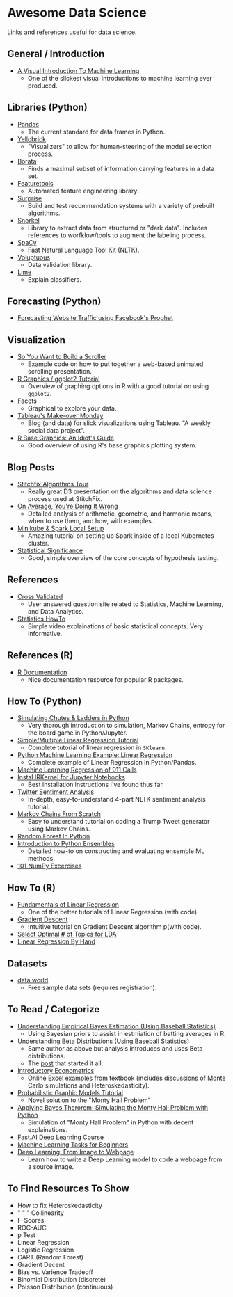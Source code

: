 # Awesome Data Science
Links and references useful for data science.

## General / Introduction
   * [A Visual Introduction To Machine Learning](http://www.r2d3.us/visual-intro-to-machine-learning-part-1/)
      * One of the slickest visual introductions to machine learning ever produced.

## Libraries (Python)
   * [Pandas](https://pandas.pydata.org/pandas-docs/stable/10min.html)
      * The current standard for data frames in Python.   
   * [Yellobrick](http://www.scikit-yb.org/en/latest/index.html)
      * "Visualizers" to allow for human-steering of the model selection process.
   * [Borata](https://github.com/scikit-learn-contrib/boruta_py)
      * Finds a maximal subset of information carrying features in a data set.
   * [Featuretools](https://github.com/Featuretools/featuretools)
      * Automated feature engineering library.
   * [Surprise](http://surpriselib.com/)
      * Build and test recommendation systems with a variety of prebuilt algorithms.
   * [Snorkel](https://hazyresearch.github.io/snorkel/)
      * Library to extract data from structured or "dark data".  Includes references to worfklow/tools to augment the labeling process.
   * [SpaCy](https://spacy.io/_)
      * Fast Natural Language Tool Kit (NLTK).
   * [Voluptuous](https://github.com/alecthomas/voluptuous)
      * Data validation library.
   * [Lime](https://github.com/marcotcr/lime)
       * Explain classifiers.

## Forecasting (Python)
   * [Forecasting Website Traffic using Facebook's Prophet](http://pbpython.com/prophet-overview.html)
   
## Visualization
   * [So You Want to Build a Scroller](http://vallandingham.me/scroller.html)
      * Example code on how to put together a web-based animated scrolling presentation.
   * [R Graphics / ggplot2 Tutorial](http://tutorials.iq.harvard.edu/R/Rgraphics/Rgraphics.html)
       * Overview of graphing options in R with a good tutorial on using `ggplot2`.
   * [Facets](https://pair-code.github.io/facets/)
       * Graphical to explore your data.
   * [Tableau's Make-over Monday](http://www.makeovermonday.co.uk/blog/)
       * Blog (and data) for slick visualizations using Tableau.  "A weekly social data project".
   * [R Base Graphics: An Idiot's Guide](http://rstudio-pubs-static.s3.amazonaws.com/7953_4e3efd5b9415444ca065b1167862c349.html)
       * Good overview of using R's base graphics plotting system.
   
## Blog Posts
   * [Stitchfix Algorithms Tour](http://algorithms-tour.stitchfix.com/#data-platform)
      * Really great D3 presentation on the algorithms and data science process used at StitchFix.
   * [On Average, You're Doing It Wrong](https://towardsdatascience.com/on-average-youre-using-the-wrong-average-geometric-harmonic-means-in-data-analysis-2a703e21ea0)
      * Detailed analysis of arithmetic, geometric, and harmonic means, when to use them, and how, with examples.
   * [Minikube & Spark Local Setup](http://blog.madhukaraphatak.com/categories/kubernetes-series/)
      * Amazing tutorial on setting up Spark inside of a local Kubernetes cluster.
   * [Statistical Significance](https://towardsdatascience.com/statistical-significance-hypothesis-testing-the-normal-curve-and-p-values-93274fa32687)
      * Good, simple overview of the core concepts of hypothesis testing.

## References
   * [Cross Validated](https://stats.stackexchange.com/)
      * User answered question site related to Statistics, Machine Learning, and Data Analytics.
   * [Statistics HowTo](http://www.statisticshowto.com/probability-and-statistics/)
      * Simple video explainations of basic statistical concepts.  Very informative. 
      
## References (R)
   * [R Documentation](https://rdrr.io/)
      * Nice documentation resource for popular R packages.
  
      
## How To (Python)
   * [Simulating Chutes & Ladders in Python](https://jakevdp.github.io/blog/2017/12/18/simulating-chutes-and-ladders/?utm_campaign=Data%2BElixir&utm_medium=web&utm_source=Data_Elixir_162)
       * Very thorough introduction to simulation, Markov Chains, entropy for the board game in Python/Jupyter.
   * [Simple/Multiple Linear Regression Tutorial](https://towardsdatascience.com/simple-and-multiple-linear-regression-in-python-c928425168f9)
       * Complete tutorial of linear regression in `SKlearn`.
   * [Python Machine Learning Example: Linear Regression](http://devarea.com/python-machine-learning-example-linear-regression/)
       * Complete example of Linear Regression in Python/Pandas.
   * [Machine Learning Regression of 911 Calls](http://machinelearningexp.com/machine-learning-regression-911-calls/)
   * [Instal IRKernel for Jupyter Notebooks](https://www.datacamp.com/community/blog/jupyter-notebook-r)
       * Best installation instructions I've found thus far.
   * [Twitter Sentiment Analysis](https://towardsdatascience.com/another-twitter-sentiment-analysis-bb5b01ebad90)
       * In-depth, easy-to-understand 4-part NLTK sentiment analysis tutorial.
   * [Markov Chains From Scratch](http://www.johnwittenauer.net/markov-chains-from-scratch/)
       * Easy to understand tutorial on coding a Trump Tweet generator using Markov Chains.
   * [Random Forest In Python](https://towardsdatascience.com/random-forest-in-python-24d0893d51c0)
   * [Introduction to Python Ensembles](https://www.kdnuggets.com/2018/02/introduction-python-ensembles.html)
      * Detailed how-to on constructing and evaluating ensemble ML methods.
   * [101 NumPy Excercises](https://www.machinelearningplus.com/101-numpy-exercises-python/)
       
## How To (R)
   * [Fundamentals of Linear Regression](https://towardsdatascience.com/machine-learning-fundamentals-via-linear-regression-41a5d11f5220)
       * One of the better tutorials of Linear Regression (with code).
   * [Gradient Descent](http://www.machinegurning.com/rstats/gradient-descent/)
       * Intuitive tutorial on Gradient Descent algorithm p(with code).
   * [Select Optimal # of Topics for LDA](https://cran.r-project.org/web/packages/ldatuning/vignettes/topics.html)
   * [Linear Regression By Hand](https://dsgazette.com/2018/01/10/linear-regression-by-hand/)
   
## Datasets
   * [data.world](https://data.world/)
       * Free sample data sets (requires registration).
       
## To Read / Categorize
   * [Understanding Empirical Bayes Estimation (Using Baseball Statistics)](http://varianceexplained.org/r/empirical_bayes_baseball/)
      * Using Bayesian priors to assist in estmiation of batting averages in R.
   * [Understanding Beta Distributions (Using Baseball Statistics)](http://varianceexplained.org/statistics/beta_distribution_and_baseball/)
       * Same author as above but analysis introduces and uses Beta distributions.
       * The [post](https://stats.stackexchange.com/questions/47771/what-is-the-intuition-behind-beta-distribution/47782#47782) that started it all.
   * [Introductory Econometrics](http://www3.wabash.edu/econometrics/EconometricsBook/index.htm)
       * Online Excel examples from textbook (includes discussions of Monte Carlo simulations and Heteroskedasticity).
   * [Probabilistic Graphic Models Tutorial](https://blog.statsbot.co/probabilistic-graphical-models-tutorial-and-solutions-e4f1d72af189)
       * Novel solution to the "Monty Hall Problem"
   * [Applying Bayes Therorem: Simulating the Monty Hall Problem with Python](https://medium.com/@NickDoesData/applying-bayes-theorem-simulating-the-monty-hall-problem-with-python-5054976d1fb5)
       * Simulation of "Monty Hall Problem" in Python with decent explainations.
   * [Fast.AI Deep Learning Course](http://course.fast.ai/lessons/lesson1.html)
   * [Machine Learning Tasks for Beginners](https://elitedatascience.com/machine-learning-projects-for-beginners)
   * [Deep Learning: From Image to Webpage](https://blog.floydhub.com/turning-design-mockups-into-code-with-deep-learning/)
       * Learn how to write a Deep Learning model to code a webpage from a source image. 
       
 ## To Find Resources To Show
   * How to fix Heteroskedasticity
   * " " " Collinearity
   * F-Scores
   * ROC-AUC
   * p Test
   * Linear Regression
   * Logistic Regression
   * CART (Random Forest)
   * Gradient Decent
   * Bias vs. Varience Tradeoff
   * Binomial Distribution (discrete)
   * Poisson Distribution (continuous)
   

